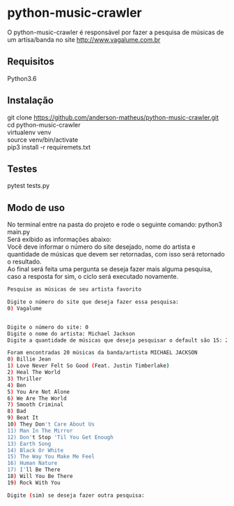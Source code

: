 # python-music-crawler
O python-music-crawler é responsável por fazer a pesquisa de músicas de um artisa/banda no site http://www.vagalume.com.br

## Requisitos
Python3.6

## Instalação

git clone https://github.com/anderson-matheus/python-music-crawler.git<br />
cd python-music-crawler<br />
virtualenv venv<br />
source venv/bin/activate<br />
pip3 install -r requiremets.txt<br />

## Testes

pytest tests.py

## Modo de uso
No terminal entre na pasta do projeto e rode o seguinte comando: python3 main.py<br />
Será exibido as informações abaixo:<br />
Você deve informar o número do site desejado, nome do artista e quantidade de músicas que devem ser retornadas, com isso será retornado o resultado.<br />
Ao final será feita uma pergunta se deseja fazer mais alguma pesquisa, caso a resposta for sim, o ciclo será executado novamente.<br />

```bash
Pesquise as músicas de seu artista favorito

Digite o número do site que deseja fazer essa pesquisa:
0) Vagalume


Digite o número do site: 0
Digite o nome do artista: Michael Jackson
Digite a quantidade de músicas que deseja pesquisar o default são 15: 20

Foram encontradas 20 músicas da banda/artista MICHAEL JACKSON
0) Billie Jean
1) Love Never Felt So Good (Feat. Justin Timberlake)
2) Heal The World
3) Thriller
4) Ben
5) You Are Not Alone
6) We Are The World
7) Smooth Criminal
8) Bad
9) Beat It
10) They Don't Care About Us
11) Man In The Mirror
12) Don't Stop 'Til You Get Enough
13) Earth Song
14) Black Or White
15) The Way You Make Me Feel
16) Human Nature
17) I'll Be There
18) Will You Be There
19) Rock With You

Digite (sim) se deseja fazer outra pesquisa:
```
